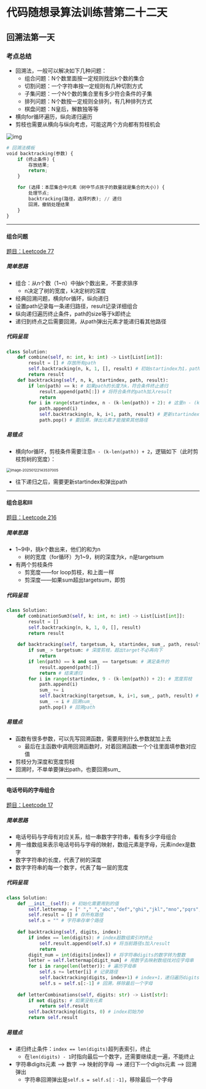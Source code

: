 # 代码随想录算法训练营第二十二天

## 回溯法第一天

### 考点总结

- 回溯法，一般可以解决如下几种问题：
  - 组合问题：N个数里面按一定规则找出k个数的集合
  - 切割问题：一个字符串按一定规则有几种切割方式
  - 子集问题：一个N个数的集合里有多少符合条件的子集
  - 排列问题：N个数按一定规则全排列，有几种排列方式
  - 棋盘问题：N皇后，解数独等等
- 横向for循环遍历，纵向递归遍历
- 剪枝也需要从横向与纵向考虑，可能这两个方向都有剪枝机会

![img](https://camo.githubusercontent.com/247bf69af05a2113093dca2d31134da34e32c15aacda60ebd319a37108633acc/68747470733a2f2f636f64652d7468696e6b696e672d313235333835353039332e66696c652e6d7971636c6f75642e636f6d2f706963732f32303231303133303137333633313137342e706e67)

```python
# 回溯法模板
void backtracking(参数) {
    if (终止条件) {
        存放结果;
        return;
    }

    for (选择：本层集合中元素（树中节点孩子的数量就是集合的大小）) {
        处理节点;
        backtracking(路径，选择列表); // 递归
        回溯，撤销处理结果
    }
}
```

---

#### 组合问题

[题目：Leetcode 77](https://leetcode.com/problems/combinations)

##### 简单思路

- 组合：从n个数（1~n）中抽k个数出来，不要求排序
  - n决定了树的宽度，k决定树的深度
- 经典回溯问题，横向for循环，纵向递归
- 设置path记录每一条递归路径，result记录详细组合
- 纵向递归遍历终止条件，path的size等于k即终止
- 递归到终点之后需要回溯，从path弹出元素才能递归看其他路径

##### 代码呈现

```python
class Solution:
    def combine(self, n: int, k: int) -> List[List[int]]:
        result = [] # 存放所有path
        self.backtracking(n, k, 1, [], result) # 初始startindex为1，path为空
        return result
    def backtracking(self, n, k, startindex, path, result):
        if len(path) == k: # 如果path的长度为k，符合条件终止递归
            result.append(path[:]) # 将符合条件的path加入result
            return
        for i in range(startindex, n - (k-len(path)) + 2): # 这里n - (k-len(path)) + 2是为了剪枝
            path.append(i)
            self.backtracking(n, k, i+1, path, result) # 更新startindex，往下递归
            path.pop() # 要回溯，弹出元素才能搜索其他路径
```

##### 易错点

- 横向for循环，剪枝条件需要注意`n - (k-len(path)) + 2`，逻辑如下（此时剪枝剪树的宽度）：

<img src="C:\Users\Lenovo\AppData\Roaming\Typora\typora-user-images\image-20250122143537005.png" alt="image-20250122143537005" style="zoom: 67%;" />

- 往下递归之后，需要更新startindex和弹出path

---

#### 组合总和Ⅲ

[题目：Leetcode 216](https://leetcode.com/problems/combination-sum-iii)

##### 简单思路

- 1~9中，挑k个数出来，他们的和为n
  - 树的宽度（for循环）为1~9，树的深度为k，n是targetsum
- 有两个剪枝条件
  - 剪宽度——for loop剪枝，和上面一样
  - 剪深度——如果sum超出targetsum，即剪

##### 代码呈现

```python
class Solution:
    def combinationSum3(self, k: int, n: int) -> List[List[int]]:
        result = []
        self.backtracking(n, k, 1, 0, [], result)
        return result
        
    def backtracking(self, targetsum, k, startindex, sum_, path, result):
        if sum_ > targetsum: # 深度剪枝，超出target不必再向下
            return
        if len(path) == k and sum_ == targetsum: # 满足条件的
            result.append(path[:])
            return # 结束递归
        for i in range(startindex, 9 - (k-len(path)) + 2): # 宽度剪枝
            path.append(i)
            sum_ += i
            self.backtracking(targetsum, k, i+1, sum_, path, result) # 更新startindex递归
            sum_ -= i # 回溯sum_
            path.pop() # 回溯path
```

##### 易错点

- 函数有很多参数，可以先写回溯函数，需要用到什么参数就加上去
  - 最后在主函数中调用回溯函数时，对着回溯函数一个个往里面填参数对应值
- 剪枝分为深度和宽度剪枝
- 回溯时，不单单要弹出path，也要回溯sum_

---

#### 电话号码的字母组合

[题目：Leetcode 17](https://leetcode.com/problems/letter-combinations-of-a-phone-number)

##### 简单思路

- 电话号码与字母有对应关系，给一串数字字符串，看有多少字母组合
- 用一维数组来表示电话号码与字母的映射，数组元素是字母，元素index是数字
- 数字字符串的长度，代表了树的深度
- 数字字符串的每一个数字，代表了每一层的宽度

##### 代码呈现

```python
class Solution:
    def __init__(self): # 初始化需要用到的值
        self.lettermap = [" "," ","abc","def","ghi","jkl","mno","pqrs","tuv","wxyz"]
        self.result = [] # 存所有路径
        self.s = "" # 字符串存单个路径
        
    def backtracking(self, digits, index):
        if index == len(digits): # index超数组索引时终止
            self.result.append(self.s) # 将当前路径s加入result
            return
        digit_num = int(digits[index]) # 将字符串digits的数字转为整数
        letter = self.lettermap[digit_num] # 用数字去映射数组找对应字母串
        for i in range(len(letter)): # 遍历字母串
            self.s += letter[i] # 记录路径
            self.backtracking(digits, index+1) # index+1，递归遍历digits中下一个数字
            self.s = self.s[:-1] # 回溯，移除最后一个字母
    
    def letterCombinations(self, digits: str) -> List[str]:
        if not digits: # 如果没有元素
            return self.result
        self.backtracking(digits, 0) # index初始为0
        return self.result
```

##### 易错点

- 递归终止条件：`index == len(digits)`超列表索引，终止
  - 在`len(digits) - 1`时指向最后一个数字，还需要继续走一遍，不能终止
- 字符串digits元素 --> 数字 --> 映射的字母 --> 递归下一个digits元素 --> 回溯弹出
  - 字符串回溯弹出是`self.s = self.s[：-1]`，移除最后一个字母

